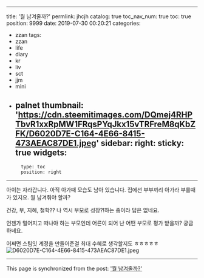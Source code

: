 
---
title: '뭘 남겨줄까?'
permlink: jhcjh
catalog: true
toc_nav_num: true
toc: true
position: 9999
date: 2019-07-30 00:20:21
categories:
- zzan
tags:
- zzan
- life
- diary
- kr
- liv
- sct
- jjm
- mini
- palnet
thumbnail: 'https://cdn.steemitimages.com/DQmej4RHPTbvR1xxRpMW1FRqsPYqJkx15vTRFreM8qKbZFK/D6020D7E-C164-4E66-8415-473AEAC87DE1.jpeg'
sidebar:
    right:
        sticky: true
widgets:
    -
        type: toc
        position: right
---


아이는 자라갑니다. 
아직 아가때 모습도 남아 있습니다. 
집에선 부부끼리 아가라 부를때가 있지요. 
뭘 남겨줘야 할까?

건강, 부, 지혜, 철학??
나 역시 부모로 성장?!하는 중이라 답은 없네요. 

언젠가 멀어지고 떠나야 하는 부모인데 
어른이 되어 난 어떤 부모로 평가 받을까?
궁금하네요. 

어쩌면 스팀잇 계정을 만들어준걸 최대 수혜로 생각할지도 ㅎㅎㅎㅎㅎ
![D6020D7E-C164-4E66-8415-473AEAC87DE1.jpeg](https://cdn.steemitimages.com/DQmej4RHPTbvR1xxRpMW1FRqsPYqJkx15vTRFreM8qKbZFK/D6020D7E-C164-4E66-8415-473AEAC87DE1.jpeg)

- - -

This page is synchronized from the post: ['뭘 남겨줄까?'](https://steemit.com/@kingbit/jhcjh)
